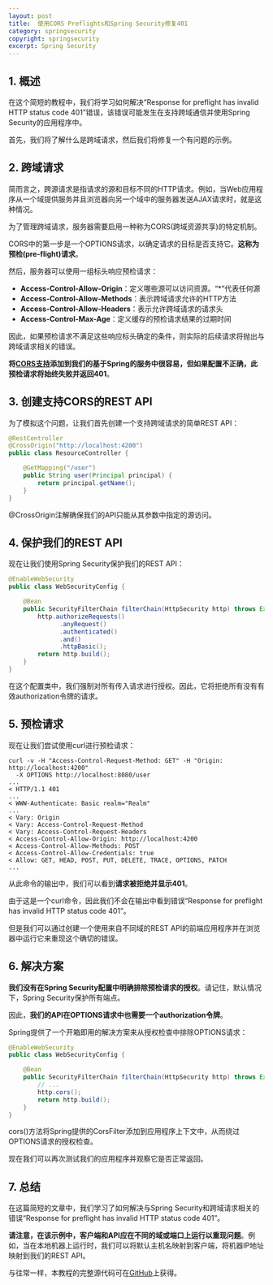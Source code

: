 ```yaml
---
layout: post
title:  使用CORS Preflights和Spring Security修复401
category: springsecurity
copyright: springsecurity
excerpt: Spring Security
---
```


## 1. 概述

在这个简短的教程中，我们将学习如何解决“Response for preflight has invalid HTTP status code 401”错误，该错误可能发生在支持跨域通信并使用Spring Security的应用程序中。

首先，我们将了解什么是跨域请求，然后我们将修复一个有问题的示例。

## 2. 跨域请求

简而言之，跨源请求是指请求的源和目标不同的HTTP请求。例如，当Web应用程序从一个域提供服务并且浏览器向另一个域中的服务器发送AJAX请求时，就是这种情况。

为了管理跨域请求，服务器需要启用一种称为CORS(跨域资源共享)的特定机制。

CORS中的第一步是一个OPTIONS请求，以确定请求的目标是否支持它。**这称为预检(pre-flight)请求**。

然后，服务器可以使用一组标头响应预检请求：

+ **Access-Control-Allow-Origin**：定义哪些源可以访问资源。“*”代表任何源
+ **Access-Control-Allow-Methods**：表示跨域请求允许的HTTP方法
+ **Access-Control-Allow-Headers**：表示允许跨域请求的请求头
+ **Access-Control-Max-Age**：定义缓存的预检请求结果的过期时间

因此，如果预检请求不满足这些响应标头确定的条件，则实际的后续请求将抛出与跨域请求相关的错误。

**将[CORS支持](https://www.baeldung.com/spring-cors)添加到我们的基于Spring的服务中很容易，但如果配置不正确，此预检请求将始终失败并返回401**。

## 3. 创建支持CORS的REST API

为了模拟这个问题，让我们首先创建一个支持跨域请求的简单REST API：

```java
@RestController
@CrossOrigin("http://localhost:4200")
public class ResourceController {

    @GetMapping("/user")
    public String user(Principal principal) {
        return principal.getName();
    }
}
```

@CrossOrigin注解确保我们的API只能从其参数中指定的源访问。

## 4. 保护我们的REST API

现在让我们使用Spring Security保护我们的REST API：

```java
@EnableWebSecurity
public class WebSecurityConfig {

    @Bean
    public SecurityFilterChain filterChain(HttpSecurity http) throws Exception {
        http.authorizeRequests()
              .anyRequest()
              .authenticated()
              .and()
              .httpBasic();
        return http.build();
    }
}
```

在这个配置类中，我们强制对所有传入请求进行授权。因此，它将拒绝所有没有有效authorization令牌的请求。

## 5. 预检请求

现在让我们尝试使用curl进行预检请求：

```shell
curl -v -H "Access-Control-Request-Method: GET" -H "Origin: http://localhost:4200" 
  -X OPTIONS http://localhost:8080/user
...
< HTTP/1.1 401
...
< WWW-Authenticate: Basic realm="Realm"
...
< Vary: Origin
< Vary: Access-Control-Request-Method
< Vary: Access-Control-Request-Headers
< Access-Control-Allow-Origin: http://localhost:4200
< Access-Control-Allow-Methods: POST
< Access-Control-Allow-Credentials: true
< Allow: GET, HEAD, POST, PUT, DELETE, TRACE, OPTIONS, PATCH
...
```

从此命令的输出中，我们可以看到**请求被拒绝并显示401**。

由于这是一个curl命令，因此我们不会在输出中看到错误“Response for preflight has invalid HTTP status code 401”。

但是我们可以通过创建一个使用来自不同域的REST API的前端应用程序并在浏览器中运行它来重现这个确切的错误。

## 6. 解决方案

**我们没有在Spring Security配置中明确排除预检请求的授权**。请记住，默认情况下，Spring Security保护所有端点。

因此，**我们的API在OPTIONS请求中也需要一个authorization令牌**。

Spring提供了一个开箱即用的解决方案来从授权检查中排除OPTIONS请求：

```java
@EnableWebSecurity
public class WebSecurityConfig {

    @Bean
    public SecurityFilterChain filterChain(HttpSecurity http) throws Exception {
        // ...
        http.cors();
        return http.build();
    }
}
```

cors()方法将Spring提供的CorsFilter添加到应用程序上下文中，从而绕过OPTIONS请求的授权检查。

现在我们可以再次测试我们的应用程序并观察它是否正常返回。

## 7. 总结

在这篇简短的文章中，我们学习了如何解决与Spring Security和跨域请求相关的错误“Response for preflight has invalid HTTP status code 401”。

**请注意，在该示例中，客户端和API应在不同的域或端口上运行以重现问题**。例如，当在本地机器上运行时，我们可以将默认主机名映射到客户端，将机器IP地址映射到我们的REST API。

与往常一样，本教程的完整源代码可在[GitHub](https://github.com/tuyucheng7/taketoday-tutorial4j/tree/master/spring-security-modules)上获得。